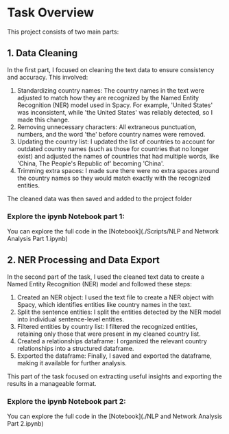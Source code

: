 # Task Overview
This project consists of two main parts:
## 1. Data Cleaning
In the first part, I focused on cleaning the text data to ensure consistency and accuracy. This involved:
1. Standardizing country names: The country names in the text were adjusted to match how they are recognized by the Named Entity Recognition (NER) model used in Spacy. For example, 'United States' was inconsistent, while 'the United States' was reliably detected, so I made this change.
2. Removing unnecessary characters: All extraneous punctuation, numbers, and the word 'the' before country names were removed.
3. Updating the country list: I updated the list of countries to account for outdated country names (such as those for countries that no longer exist) and adjusted the names of countries that had multiple words, like 'China, The People's Republic of' becoming 'China'.
4. Trimming extra spaces: I made sure there were no extra spaces around the country names so they would match exactly with the recognized entities.
   
The cleaned data was then saved and added to the project folder
### Explore the ipynb Notebook part 1:
You can explore the full code in the [Notebook](./Scripts/NLP and Network Analysis Part 1.ipynb)

## 2. NER Processing and Data Export
In the second part of the task, I used the cleaned text data to create a Named Entity Recognition (NER) model and followed these steps:
1. Created an NER object: I used the text file to create a NER object with Spacy, which identifies entities like country names in the text.
2. Split the sentence entities: I split the entities detected by the NER model into individual sentence-level entities.
3. Filtered entities by country list: I filtered the recognized entities, retaining only those that were present in my cleaned country list.
4. Created a relationships dataframe: I organized the relevant country relationships into a structured dataframe.
5. Exported the dataframe: Finally, I saved and exported the dataframe, making it available for further analysis.
   
This part of the task focused on extracting useful insights and exporting the results in a manageable format.
### Explore the ipynb Notebook part 2:
You can explore the full code in the [Notebook](./NLP and Network Analysis Part 2.ipynb)

